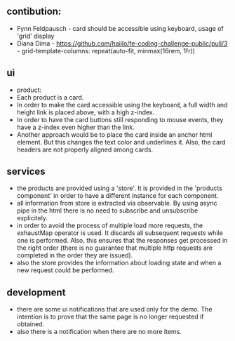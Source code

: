 ## contibution:
- Fynn Feldpausch - card should be accessible using keyboard, usage of 'grid' display
- Diana Dima - https://github.com/haiilo/fe-coding-challenge-public/pull/3 - grid-template-columns: repeat(auto-fit, minmax(16rem, 1fr))

## ui
- product:
- Each product is a card.
- In order to make the card accessible using the keyboard, a full width and height link is placed above, with a high z-index.
- In order to have the card buttons still responding to mouse events, they have a z-index even higher than the link.
- Another approach would be to place the card inside an anchor html element. But this changes the text color and underlines it. Also, the card headers are not properly aligned among cards.


## services
- the products are provided using a 'store'. It is provided in the 'products component' in order to have a different instance for each component.
- all information from store is extracted via observable. By using async pipe in the html there is no need to subscribe and unsubscribe explicitely.
- in order to avoid the process of multiple load more requests, the exhaustMap operator is used. It discards all subsequent requests while one is performed. Also, this ensures that the responses get processed in the right order (there is no guarantee that multiple http requests are completed in the order they are issued).
- also the store provides the information about loading state and when a new request could be performed.


## development
- there are some ui notifications that are used only for the demo. The intention is to prove that the same page is no longer requested if obtained.
- also there is a notification when there are no more items.
